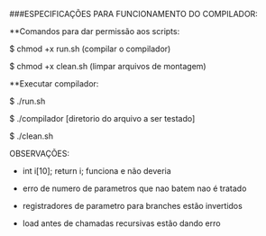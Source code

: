 ###ESPECIFICAÇÕES PARA FUNCIONAMENTO DO COMPILADOR:

**Comandos para dar permissão aos scripts:

$ chmod +x run.sh (compilar o compilador)

$ chmod +x clean.sh (limpar arquivos de montagem)

**Executar compilador:

$ ./run.sh

$ ./compilador [diretorio do arquivo a ser testado]

$ ./clean.sh

OBSERVAÇÕES:

- int i[10]; return i; funciona e não deveria

- erro de numero de parametros que nao batem nao é tratado

- registradores de parametro para branches estão invertidos

- load antes de chamadas recursivas estão dando erro